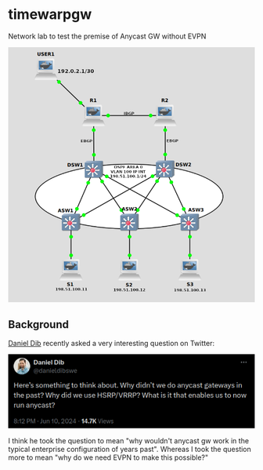 # timewarpgw
Network lab to test the premise of Anycast GW without EVPN

![topology](https://raw.githubusercontent.com/topranks/timewarpgw/main/timewarp.png)


## Background

[Daniel Dib](https://x.com/danieldibswe) recently asked a very interesting question on Twitter:

![twitter question](https://raw.githubusercontent.com/topranks/timewarpgw/main/twitterq.png)

I think he took the question to mean "why wouldn't anycast gw work in the typical enterprise configuration of years past".  Whereas I took the question more to mean "why do we need EVPN to make this possible?"

